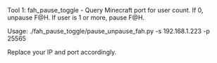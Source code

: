 Tool 1: fah_pause_toggle - Query Minecraft port for user count. If 0, unpause F@H. If user is 1 or more, pause F@H.

Usage: ./fah_pause_toggle/pause_unpause_fah.py -s 192.168.1.223 -p 25565

Replace your IP and port accordingly.
